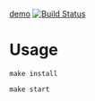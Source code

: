 [demo](http://test-player.surge.sh)
[![Build Status](https://travis-ci.org/infl4me/player-test-task.svg?branch=master)](https://travis-ci.org/infl4me/project-lvl4-s415)

# Usage
    make install

    make start